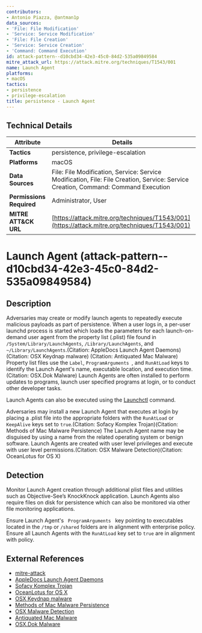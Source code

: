 ```yaml
---
contributors:
- Antonio Piazza, @antman1p
data_sources:
- 'File: File Modification'
- 'Service: Service Modification'
- 'File: File Creation'
- 'Service: Service Creation'
- 'Command: Command Execution'
id: attack-pattern--d10cbd34-42e3-45c0-84d2-535a09849584
mitre_attack_url: https://attack.mitre.org/techniques/T1543/001
name: Launch Agent
platforms:
- macOS
tactics:
- persistence
- privilege-escalation
title: persistence - Launch Agent
---
```


## Technical Details

| Attribute | Details |
|-----------|----------|
| **Tactics** | persistence, privilege-escalation |
| **Platforms** | macOS |
| **Data Sources** | File: File Modification, Service: Service Modification, File: File Creation, Service: Service Creation, Command: Command Execution |
| **Permissions Required** | Administrator, User |
| **MITRE ATT&CK URL** | [https://attack.mitre.org/techniques/T1543/001](https://attack.mitre.org/techniques/T1543/001) |

# Launch Agent (attack-pattern--d10cbd34-42e3-45c0-84d2-535a09849584)

## Description
Adversaries may create or modify launch agents to repeatedly execute malicious payloads as part of persistence. When a user logs in, a per-user launchd process is started which loads the parameters for each launch-on-demand user agent from the property list (.plist) file found in <code>/System/Library/LaunchAgents</code>, <code>/Library/LaunchAgents</code>, and <code>~/Library/LaunchAgents</code>.(Citation: AppleDocs Launch Agent Daemons)(Citation: OSX Keydnap malware) (Citation: Antiquated Mac Malware) Property list files use the <code>Label</code>, <code>ProgramArguments </code>, and <code>RunAtLoad</code> keys to identify the Launch Agent's name, executable location, and execution time.(Citation: OSX.Dok Malware) Launch Agents are often installed to perform updates to programs, launch user specified programs at login, or to conduct other developer tasks.

 Launch Agents can also be executed using the [Launchctl](https://attack.mitre.org/techniques/T1569/001) command.
 
Adversaries may install a new Launch Agent that executes at login by placing a .plist file into the appropriate folders with the <code>RunAtLoad</code> or <code>KeepAlive</code> keys set to <code>true</code>.(Citation: Sofacy Komplex Trojan)(Citation: Methods of Mac Malware Persistence) The Launch Agent name may be disguised by using a name from the related operating system or benign software. Launch Agents are created with user level privileges and execute with user level permissions.(Citation: OSX Malware Detection)(Citation: OceanLotus for OS X) 

## Detection
Monitor Launch Agent creation through additional plist files and utilities such as Objective-See’s  KnockKnock application. Launch Agents also require files on disk for persistence which can also be monitored via other file monitoring applications.

Ensure Launch Agent's <code> ProgramArguments </code> key pointing to executables located in the <code>/tmp</code> or <code>/shared</code> folders are in alignment with enterprise policy. Ensure all Launch Agents with the <code>RunAtLoad</code> key set to <code>true</code> are in alignment with policy. 

## External References
- [mitre-attack](https://attack.mitre.org/techniques/T1543/001)
- [AppleDocs Launch Agent Daemons](https://developer.apple.com/library/content/documentation/MacOSX/Conceptual/BPSystemStartup/Chapters/CreatingLaunchdJobs.html)
- [Sofacy Komplex Trojan](https://researchcenter.paloaltonetworks.com/2016/09/unit42-sofacys-komplex-os-x-trojan/)
- [OceanLotus for OS X](https://www.alienvault.com/blogs/labs-research/oceanlotus-for-os-x-an-application-bundle-pretending-to-be-an-adobe-flash-update)
- [OSX Keydnap malware](https://www.welivesecurity.com/2016/07/06/new-osxkeydnap-malware-hungry-credentials/)
- [Methods of Mac Malware Persistence](https://www.virusbulletin.com/uploads/pdf/conference/vb2014/VB2014-Wardle.pdf)
- [OSX Malware Detection](https://www.synack.com/wp-content/uploads/2016/03/RSA_OSX_Malware.pdf)
- [Antiquated Mac Malware](https://blog.malwarebytes.com/threat-analysis/2017/01/new-mac-backdoor-using-antiquated-code/)
- [OSX.Dok Malware](https://blog.malwarebytes.com/threat-analysis/2017/04/new-osx-dok-malware-intercepts-web-traffic/)
